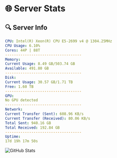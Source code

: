 # 🌐 Server Stats
## 🔍 Server Info
```yaml
CPU: Intel(R) Xeon(R) CPU E5-2699 v4 @ 1304.25MHz
CPU Usage: 6.10%
Cores: 44P | 88T
-----------------------------------
Memory:
Current Usage: 8.49 GB/503.74 GB
Available: 491.80 GB
-----------------------------------
Disk:
Current Usage: 30.57 GB/1.71 TB
Free: 1.60 TB
-----------------------------------
GPU:
No GPU detected
-----------------------------------
Network:
Current Transfer (Sent): 608.96 KB/s
Current Transfer (Received): 80.06 KB/s
Total Sent: 940.16 GB
Total Received: 192.84 GB
-----------------------------------
Uptime:
17d 19h 17m 50s
```
![GitHub Stats](https://img.shields.io/badge/Updated-2025-05-07_12:26:38-blue)